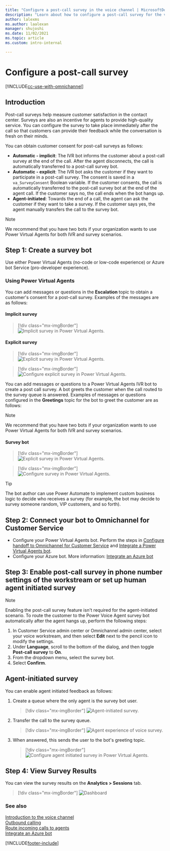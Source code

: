 ```yaml
---
title: "Configure a post-call survey in the voice channel | MicrosoftDocs"
description: "Learn about how to configure a post-call survey for the voice channel in Omnichannel for Customer Service."
author: lalexms
ms.author: laalexan
manager: shujoshi
ms.date: 11/02/2021
ms.topic: article
ms.custom: intro-internal

---
```



# Configure a post-call survey

[!INCLUDE[cc-use-with-omnichannel](../includes/cc-use-with-omnichannel.md)]

## Introduction

Post-call surveys help measure customer satisfaction in the contact center. Surveys are also an incentive for agents to provide high-quality service. You can configure the survey to take place immediately after the call so that customers can provide their feedback while the conversation is fresh on their minds.

You can obtain customer consent for post-call surveys as follows:

- **Automatic - implicit**: The IVR bot informs the customer about a post-call survey at the end of the call. 
    After the agent disconnects, the call is automatically transferred to a post-call survey bot.
- **Automatic - explicit**: The IVR bot asks the customer if they want to participate in a post-call survey. The consent is saved in a `va_SurveyConsent` Boolean variable. If the customer consents, the call is automatically transferred to the post-call survey bot at the end of the agent call. If the customer says no, the call ends when the bot hangs up.
- **Agent-initiated**: Towards the end of a call, the agent can ask the customer if they want to take a survey.
    If the customer says yes, the agent manually transfers the call to the survey bot.


> [!NOTE]
> We recommend that you have two bots if your organization wants to use Power Virtual Agents for both IVR and survey scenarios.

## Step 1: Create a survey bot

Use either Power Virtual Agents (no-code or low-code experience) or Azure bot Service (pro-developer experience).

### Using Power Virtual Agents

You can add messages or questions in the **Escalation** topic to obtain a customer's consent for a post-call survey. Examples of the messages are as follows:

#### Implicit survey

> [!div class="mx-imgBorder"]
> ![Implicit survey in Power Virtual Agents.](./media/voice-survey-pva-implicit.png)

#### Explicit survey

> [!div class="mx-imgBorder"]
> ![Explicit survey in Power Virtual Agents.](./media/voice-survey-pva-explicit1.png)


> [!div class="mx-imgBorder"]
> ![Configure explicit survey in Power Virtual Agents.](./media/voice-survey-pva-explicit2.png)

You can add messages or questions to a Power Virtual Agents IVR bot to create a post call survey. A bot greets the customer when the call routed to the survey queue is answered. Examples of messages or questions configured in the **Greetings** topic for the bot to greet the customer are as follows:

> [!NOTE]
> We recommend that you have two bots if your organization wants to use Power Virtual Agents for both IVR and survey scenarios.

#### Survey bot

> [!div class="mx-imgBorder"]
> ![Explicit survey in Power Virtual Agents.](./media/voice-survey-bot.png)


> [!div class="mx-imgBorder"]
> ![Configure survey in Power Virtual Agents.](./media/voice-survey-bot2.png)


> [!TIP]
> The bot author can use Power Automate to implement custom business logic to decide who receives a survey (for example, the bot may decide to survey someone random, VIP customers, and so forth).


## Step 2: Connect your bot to Omnichannel for Customer Service

- Configure your Power Virtual Agents bot. Perform the steps in [Configure handoff to Omnichannel for Customer Service](/power-virtual-agents/configuration-hand-off-omnichannel#configure-hand-off-in-the-power-virtual-agents-app) and [Integrate a Power Virtual Agents bot](configure-bot-virtual-agent.md).
- Configure your Azure bot. More information: [Integrate an Azure bot](configure-bot.md)

## Step 3: Enable post-call survey in phone number settings of the workstream or set up human agent initiated survey

> [!Note]
> Enabling the post-call survey feature isn't required for the agent-initiated scenario.
> To route the customer to the Power Voice Agent survey bot automatically after the agent hangs up, perform the following steps:

1. In Customer Service admin center or Omnichannel admin center, select your voice workstream, and then select **Edit** next to the pencil icon to modify the settings.
2. Under **Language**, scroll to the bottom of the dialog, and then toggle **Post-call survey** to **On**.
3. From the dropdown menu, select the survey bot.
4. Select **Confirm**.

## Agent-initiated survey

You can enable agent initiated feedback as follows:

1. Create a queue where the only agent is the survey bot user.

   > [!div class="mx-imgBorder"]
   > ![Agent-initiated survey.](./media/voice-survey-pva-agent-initiated.png)

2. Transfer the call to the survey queue.

   > [!div class="mx-imgBorder"]
   > ![Agent experience of voice survey. ](./media/voice-survey-transcript.png)

3. When answered, this sends the user to the bot's greeting topic.

   > [!div class="mx-imgBorder"]
   > ![Configure agent initiated survey in Power Virtual Agents.](./media/voice-survey-pva-agent-initiated-greeting.png)

## Step 4: View Survey Results

You can view the survey results on the **Analytics > Sessions** tab.

   > [!div class="mx-imgBorder"]
   > ![Dashboard](./media/voice-survey-bot3.png)

### See also

[Introduction to the voice channel](voice-channel.md)  
[Outbound calling](voice-channel-outbound-calling.md)  
[Route incoming calls to agents](voice-channel-route-queues.md)  
[Integrate an Azure bot](configure-bot.md)  

[!INCLUDE[footer-include](../includes/footer-banner.md)]
